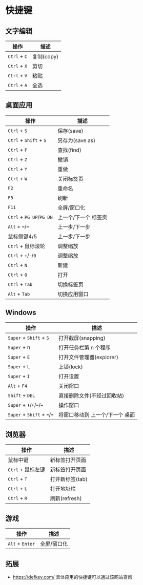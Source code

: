 # 快捷键

## 文字编辑

| 操作         | 描述       |
| ------------ | ---------- |
| `Ctrl` + `C` | 复制(copy) |
| `Ctrl` + `X` | 剪切       |
| `Ctrl` + `V` | 粘贴       |
| `Ctrl` + `A` | 全选       |

## 桌面应用

| 操作                     | 描述                 |
| ------------------------ | -------------------- |
| `Ctrl` + `S`             | 保存(save)           |
| `Ctrl` + `Shift` + `S`   | 另存为(save as)      |
| `Ctrl` + `F`             | 查找(find)           |
| `Ctrl` + `Z`             | 撤销                 |
| `Ctrl` + `Y`             | 重做                 |
| `Ctrl` + `W`             | 关闭标签页           |
| `F2`                     | 重命名               |
| `F5`                     | 刷新                 |
| `F11`                    | 全屏/窗口化          |
| `Ctrl` + `PG UP`/`PG DN` | 上一个/下一个 标签页 |
| `Alt` + `⬅`/`➡`          | 上一步/下一步        |
| 鼠标侧键4/5              | 上一步/下一步        |
| `Ctrl` + 鼠标滚轮        | 调整缩放             |
| `Ctrl` + `+`/`-`/`0`     | 调整缩放             |
| `Ctrl` + `N`             | 新建                 |
| `Ctrl` + `O`             | 打开                 |
| `Ctrl` + `Tab`           | 切换标签页           |
| `Alt` + `Tab`            | 切换应用窗口         |

## Windows

| 操作                        | 描述                            |
| --------------------------- | ------------------------------- |
| `Super` + `Shift` + `S`     | 打开截屏(snapping)              |
| `Super` + n                 | 打开任务栏第 n 个程序           |
| `Super` + `E`               | 打开文件管理器(explorer)        |
| `Super` + `L`               | 上锁(lock)                      |
| `Super` + `I`               | 打开设置                        |
| `Alt` + `F4`                | 关闭窗口                        |
| `Shift` + `DEL`             | 直接删除文件(不经过回收站)      |
| `Super` + `⬆`/`⬇`/`⬅`/`➡`   | 操作窗口                        |
| `Super` + `Shift` + `⬅`/`➡` | 将窗口移动到 上一个/下一个 桌面 |

## 浏览器

| 操作              | 描述            |
| ----------------- | --------------- |
| 鼠标中键          | 新标签打开页面  |
| `Ctrl` + 鼠标左键 | 新标签打开页面  |
| `Ctrl` + `T`      | 打开新标签(tab) |
| `Ctrl` + `L`      | 打开地址栏      |
| `Ctrl` + `R`      | 刷新(refresh)   |

## 游戏

| 操作            | 描述        |
| --------------- | ----------- |
| `Alt` + `Enter` | 全屏/窗口化 |

## 拓展

- <https://defkey.com/> 具体应用的快捷键可以通过该网站查询
